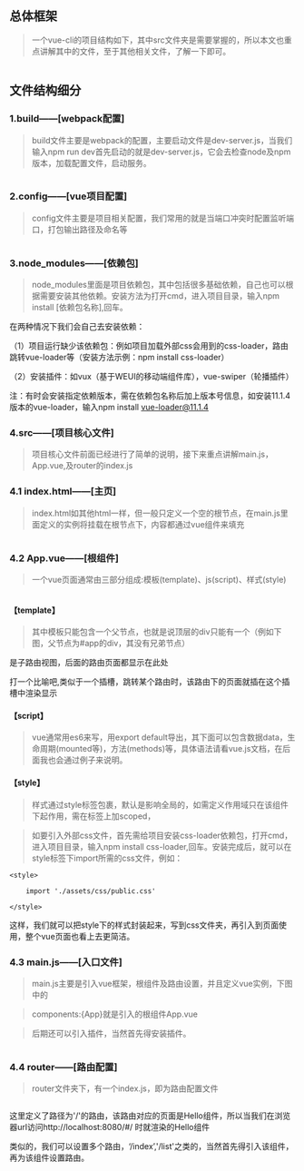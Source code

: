 
## 总体框架
> 一个vue-cli的项目结构如下，其中src文件夹是需要掌握的，所以本文也重点讲解其中的文件，至于其他相关文件，了解一下即可。

<img src="https://upload-images.jianshu.io/upload_images/5700710-cebf33ac17019737.png?imageMogr2/auto-orient/strip%7CimageView2/2/w/650" alt="">

## 文件结构细分

### 1.build——[webpack配置]
>build文件主要是webpack的配置，主要启动文件是dev-server.js，当我们输入npm run dev首先启动的就是dev-server.js，它会去检查node及npm版本，加载配置文件，启动服务。

<img src="https://upload-images.jianshu.io/upload_images/5700710-a10682f111510b07.png?imageMogr2/auto-orient/" alt="">

### 2.config——[vue项目配置]
>config文件主要是项目相关配置，我们常用的就是当端口冲突时配置监听端口，打包输出路径及命名等

<img src="https://upload-images.jianshu.io/upload_images/5700710-81ac9bc6b912d0fc.png?imageMogr2/auto-orient/strip%7CimageView2/2/w/490" alt="">

### 3.node_modules——[依赖包]
>node_modules里面是项目依赖包，其中包括很多基础依赖，自己也可以根据需要安装其他依赖。安装方法为打开cmd，进入项目目录，输入npm install [依赖包名称],回车。

在两种情况下我们会自己去安装依赖：

（1）项目运行缺少该依赖包：例如项目加载外部css会用到的css-loader，路由跳转vue-loader等（安装方法示例：npm install css-loader）

（2）安装插件：如vux（基于WEUI的移动端组件库），vue-swiper（轮播插件）

注：有时会安装指定依赖版本，需在依赖包名称后加上版本号信息，如安装11.1.4版本的vue-loader，输入npm install vue-loader@11.1.4

### 4.src——[项目核心文件]

>项目核心文件前面已经进行了简单的说明，接下来重点讲解main.js，App.vue,及router的index.js

### 4.1 index.html——[主页]
>index.html如其他html一样，但一般只定义一个空的根节点，在main.js里面定义的实例将挂载在根节点下，内容都通过vue组件来填充

<img src="https://upload-images.jianshu.io/upload_images/5700710-61ec47ad54f1a3cf.png?imageMogr2/auto-orient/strip%7CimageView2/2/w/415" alt="">

### 4.2 App.vue——[根组件]
>一个vue页面通常由三部分组成:模板(template)、js(script)、样式(style)

<img src="https://upload-images.jianshu.io/upload_images/5700710-6b6087ca3510a257.png?imageMogr2/auto-orient/strip%7CimageView2/2/w/546" alt="">

#### 【template】

>其中模板只能包含一个父节点，也就是说顶层的div只能有一个（例如下图，父节点为#app的div，其没有兄弟节点）

<router-view></router-view>是子路由视图，后面的路由页面都显示在此处

打一个比喻吧,<router-view>类似于一个插槽，跳转某个路由时，该路由下的页面就插在这个插槽中渲染显示

#### 【script】

>vue通常用es6来写，用export default导出，其下面可以包含数据data，生命周期(mounted等)，方法(methods)等，具体语法请看vue.js文档，在后面我也会通过例子来说明。

#### 【style】

>样式通过style标签<style></style>包裹，默认是影响全局的，如需定义作用域只在该组件下起作用，需在标签上加scoped，<style scoped></style>

>如要引入外部css文件，首先需给项目安装css-loader依赖包，打开cmd，进入项目目录，输入npm install
>css-loader,回车。安装完成后，就可以在style标签下import所需的css文件，例如：

```
<style>

    import './assets/css/public.css'

</style>

```
这样，我们就可以把style下的样式封装起来，写到css文件夹，再引入到页面使用，整个vue页面也看上去更简洁。

### 4.3 main.js——[入口文件]

>main.js主要是引入vue框架，根组件及路由设置，并且定义vue实例，下图中的

>components:{App}就是引入的根组件App.vue

>后期还可以引入插件，当然首先得安装插件。

<img src="https://upload-images.jianshu.io/upload_images/5700710-23739cb3bafde7a8.png?imageMogr2/auto-orient/strip%7CimageView2/2/w/394" alt="">

### 4.4 router——[路由配置]

>router文件夹下，有一个index.js，即为路由配置文件

<img src="https://upload-images.jianshu.io/upload_images/5700710-547eb7db1fbff32f.png?imageMogr2/auto-orient/strip%7CimageView2/2/w/439" alt="">

这里定义了路径为'/'的路由，该路由对应的页面是Hello组件，所以当我们在浏览器url访问http://localhost:8080/#/
时就渲染的Hello组件

类似的，我们可以设置多个路由，‘/index’,'/list'之类的，当然首先得引入该组件，再为该组件设置路由。